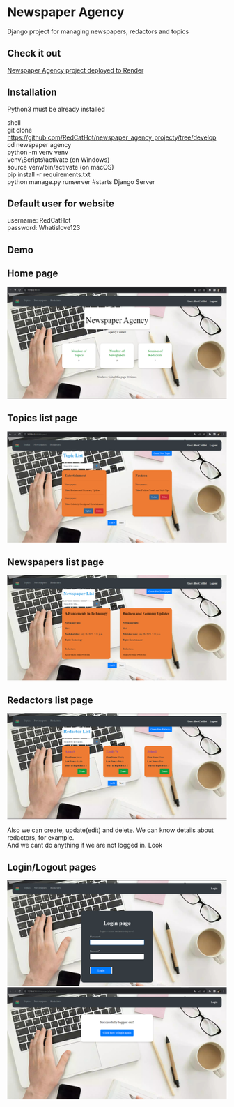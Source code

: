 # Newspaper Agency

Django project for managing newspapers, redactors and topics

## Check it out

[Newspaper Agency project deployed to Render](https://newspaper-mate.onrender.com)

## Installation

Python3 must be already installed

shell  
git clone https://github.com/RedCatHot/newspaper_agency_projecty/tree/develop   
cd newspaper agency   
python -m venv venv  
venv\Scripts\activate (on Windows)  
source venv/bin/activate (on macOS)  
pip install -r requirements.txt  
python manage.py runserver #starts Django Server


## Default user for website

username: RedCatHot  
password: Whatislove123

## Demo

## Home page
![img.png](img.png)   
  
## Topics list page
![img_1.png](img_1.png)    
  
## Newspapers list page
![img_2.png](img_2.png)  

## Redactors list page
![img_3.png](img_3.png)  

Also we can create, update(edit) and delete. We can know details about redactors, for example.  
And we cant do anything if we are not logged in. Look 
## Login/Logout pages
![img_5.png](img_5.png) 
![img_4.png](img_4.png)  


